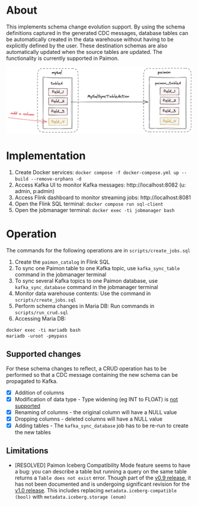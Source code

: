# About
This implements schema change evolution support. By using the schema definitions 
captured in the generated CDC messages, database tables can be automatically 
created in the data warehouse without having to be explicitly defined by the 
user. These destination schemas are also automatically updated when the source 
tables are updated. The functionality is currently supported in Paimon.

![Alt text](./cdc-ingestion-schema-evolution.png "Schema Change Evolution")

# Implementation
1. Create Docker services: `docker compose -f docker-compose.yml up --build --remove-orphans -d`
1. Access Kafka UI to monitor Kafka messages: http://localhost:8082 (u: admin, p:admin)
1. Access Flink dashboard to monitor streaming jobs: http://localhost:8081
1. Open the Flink SQL terminal: `docker compose run sql-client`
1. Open the jobmanager terminal: `docker exec -ti jobmanager bash`

# Operation
The commands for the following operations are in `scripts/create_jobs.sql`
1. Create the `paimon_catalog` in Flink SQL
1. To sync one Paimon table to one Kafka topic, use `kafka_sync_table` command in the jobmanager terminal
1. To sync several Kafka topics to one Paimon database, use `kafka_sync_database` command in the jobmanager terminal
1. Monitor data warehouse contents: Use the command in `scripts/create_jobs.sql`
1. Perform schema changes in Maria DB: Run commands in `scripts/run_crud.sql`
1. Accessing Maria DB:
```
docker exec -ti mariadb bash
mariadb -uroot -pmypass
```

## Supported changes
For these schema changes to reflect, a CRUD operation has to be 
performed so that a CDC message containing the new schema can be propagated to Kafka.
- [x] Addition of columns
- [x] Modification of data type - Type widening (eg INT to FLOAT) is [not supported](https://paimon.apache.org/docs/0.9/flink/cdc-ingestion/overview/#schema-change-evolution)
- [x] Renaming of columns - the original column will have a NULL value
- [x] Dropping columns - deleted columns will have a NULL value
- [x] Adding tables - The `kafka_sync_database` job has to be re-run to create the new tables

## Limitations
- [RESOLVED] Paimon Iceberg Compatibility Mode feature seems to have a bug: you can describe 
a table but running a query on the same table returns a `Table does not exist` 
error. Though part of the [v0.9 release](https://paimon.apache.org/docs/0.9/maintenance/configurations/), 
it has not been documented and is undergoing significant revision for the 
[v1.0 release](https://paimon.apache.org/docs/master/maintenance/configurations/). 
This includes replacing `metadata.iceberg-compatible (bool)` with `metadata.iceberg.storage (enum)`